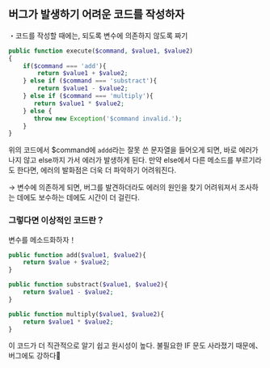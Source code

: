 ## 버그가 발생하기 어려운 코드를 작성하자

・코드를 작성할 때에는, 되도록 변수에 의존하지 않도록 짜기

```php
public function execute($command, $value1, $value2)
{
    if($command === 'add'){
        return $value1 + $value2;
    } else if ($command === 'substract'){
        return $value1 - $value2;
    } else if ($command === 'multiply'){
       return $value1 * $value2;
    } else {
       throw new Exception('$command invalid.');
    }
}
```

위의 코드에서 $command에 `addd`라는 잘못 쓴 문자열을 들어오게 되면,  바로 에러가 나지 않고 else까지 가서 에러가 발생하게 된다.  만약 else에서 다른 메소드를 부르기라도 한다면, 에러의 발화점은 더욱 더 파악하기 어려워진다. 

→ 변수에 의존하게 되면, 버그를 발견하더라도 에러의 원인을 찾기 어려워져서 조사하는 데에도 보수하는 데에도 시간이 더 걸린다. 



### 그렇다면 이상적인 코드란？

변수를 메소드화하자！

```php
public function add($value1, $value2){
    return $value + $value2;
}

public function substract($value1, $value2){
    return $value1 - $value2;
}

public function multiply($value1, $value2){
    return $value1 * $value2;
}
```

이 코드가 더 직관적으로 알기 쉽고 원시성이 높다. 불필요한 IF 문도 사라졌기 때문에、버그에도 강하다💪

